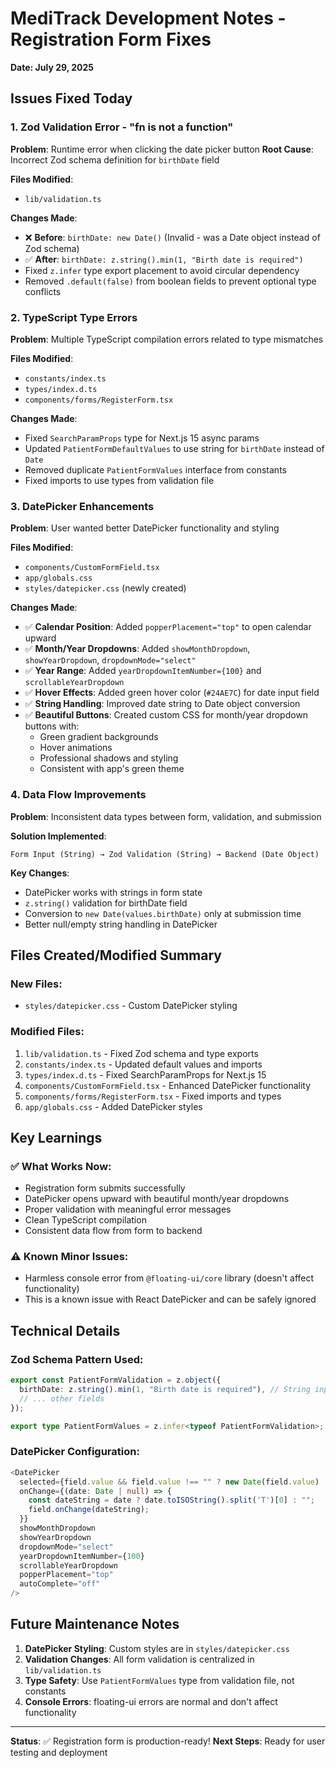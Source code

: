 # MediTrack Development Notes - Registration Form Fixes
**Date: July 29, 2025**

## Issues Fixed Today

### 1. **Zod Validation Error - "fn is not a function"**
**Problem**: Runtime error when clicking the date picker button
**Root Cause**: Incorrect Zod schema definition for `birthDate` field

**Files Modified**:
- `lib/validation.ts`

**Changes Made**:
- ❌ **Before**: `birthDate: new Date()` (Invalid - was a Date object instead of Zod schema)
- ✅ **After**: `birthDate: z.string().min(1, "Birth date is required")`
- Fixed `z.infer` type export placement to avoid circular dependency
- Removed `.default(false)` from boolean fields to prevent optional type conflicts

### 2. **TypeScript Type Errors**
**Problem**: Multiple TypeScript compilation errors related to type mismatches

**Files Modified**:
- `constants/index.ts`
- `types/index.d.ts`
- `components/forms/RegisterForm.tsx`

**Changes Made**:
- Fixed `SearchParamProps` type for Next.js 15 async params
- Updated `PatientFormDefaultValues` to use string for `birthDate` instead of `Date`
- Removed duplicate `PatientFormValues` interface from constants
- Fixed imports to use types from validation file

### 3. **DatePicker Enhancements**
**Problem**: User wanted better DatePicker functionality and styling

**Files Modified**:
- `components/CustomFormField.tsx`
- `app/globals.css`
- `styles/datepicker.css` (newly created)

**Changes Made**:
- ✅ **Calendar Position**: Added `popperPlacement="top"` to open calendar upward
- ✅ **Month/Year Dropdowns**: Added `showMonthDropdown`, `showYearDropdown`, `dropdownMode="select"`
- ✅ **Year Range**: Added `yearDropdownItemNumber={100}` and `scrollableYearDropdown`
- ✅ **Hover Effects**: Added green hover color (`#24AE7C`) for date input field
- ✅ **String Handling**: Improved date string to Date object conversion
- ✅ **Beautiful Buttons**: Created custom CSS for month/year dropdown buttons with:
  - Green gradient backgrounds
  - Hover animations
  - Professional shadows and styling
  - Consistent with app's green theme

### 4. **Data Flow Improvements**
**Problem**: Inconsistent data types between form, validation, and submission

**Solution Implemented**:
```
Form Input (String) → Zod Validation (String) → Backend (Date Object)
```

**Key Changes**:
- DatePicker works with strings in form state
- `z.string()` validation for birthDate field
- Conversion to `new Date(values.birthDate)` only at submission time
- Better null/empty string handling in DatePicker

## Files Created/Modified Summary

### New Files:
- `styles/datepicker.css` - Custom DatePicker styling

### Modified Files:
1. `lib/validation.ts` - Fixed Zod schema and type exports
2. `constants/index.ts` - Updated default values and imports
3. `types/index.d.ts` - Fixed SearchParamProps for Next.js 15
4. `components/CustomFormField.tsx` - Enhanced DatePicker functionality
5. `components/forms/RegisterForm.tsx` - Fixed imports and types
6. `app/globals.css` - Added DatePicker styles

## Key Learnings

### ✅ **What Works Now**:
- Registration form submits successfully
- DatePicker opens upward with beautiful month/year dropdowns
- Proper validation with meaningful error messages
- Clean TypeScript compilation
- Consistent data flow from form to backend

### ⚠️ **Known Minor Issues**:
- Harmless console error from `@floating-ui/core` library (doesn't affect functionality)
- This is a known issue with React DatePicker and can be safely ignored

## Technical Details

### Zod Schema Pattern Used:
```typescript
export const PatientFormValidation = z.object({
  birthDate: z.string().min(1, "Birth date is required"), // String input
  // ... other fields
});

export type PatientFormValues = z.infer<typeof PatientFormValidation>; // Generated after schema
```

### DatePicker Configuration:
```typescript
<DatePicker
  selected={field.value && field.value !== "" ? new Date(field.value) : null}
  onChange={(date: Date | null) => {
    const dateString = date ? date.toISOString().split('T')[0] : "";
    field.onChange(dateString);
  }}
  showMonthDropdown
  showYearDropdown
  dropdownMode="select"
  yearDropdownItemNumber={100}
  scrollableYearDropdown
  popperPlacement="top"
  autoComplete="off"
/>
```

## Future Maintenance Notes

1. **DatePicker Styling**: Custom styles are in `styles/datepicker.css`
2. **Validation Changes**: All form validation is centralized in `lib/validation.ts`
3. **Type Safety**: Use `PatientFormValues` type from validation file, not constants
4. **Console Errors**: floating-ui errors are normal and don't affect functionality

---
**Status**: ✅ Registration form is production-ready!
**Next Steps**: Ready for user testing and deployment
